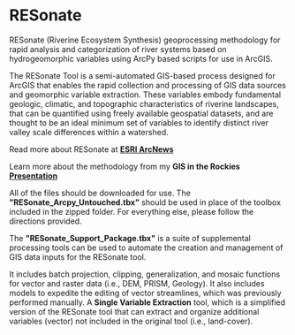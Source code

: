 # RESonate
RESonate (Riverine Ecosystem Synthesis) geoprocessing methodology for rapid analysis and categorization of river systems based on hydrogeomorphic variables using ArcPy based scripts for use in ArcGIS.

The RESonate Tool is a semi-automated GIS-based process designed for ArcGIS that enables the rapid collection and processing of GIS data sources and geomorphic variable extraction. These variables embody fundamental geologic, climatic, and topographic characteristics of riverine landscapes, that can be quantified using freely available geospatial datasets, and are thought to be an ideal minimum set of variables to identify distinct river valley scale differences within a watershed.

Read more about RESonate at **[ESRI ArcNews](https://www.esri.com/esri-news/arcnews/spring17articles/comparing-distant-river-systems-to-assess-the-effects-of-climate-change)**

Learn more about the methodology from my **GIS in the Rockies [Presentation](https://www.slideshare.net/GISITR/2016-conservation-track-automated-river-classification-using-gis-delineated-functional-process-zones-by-nicholas-kotlinski)**

All of the files should be downloaded for use. The **"RESonate_Arcpy_Untouched.tbx"** should be used in place of the toolbox included in the zipped folder. For everything else, please follow the directions provided.

The **"RESonate_Support_Package.tbx"** is a suite of supplemental processing tools can be used to automate the creation and management of GIS data inputs for the RESonate tool.

It includes batch projection, clipping, generalization, and mosaic functions for vector and raster data (i.e., DEM, PRISM, Geology). It also includes models to expedite the editing of vector streamlines, which was previously performed manually. A **Single Variable Extraction** tool, which is a simplified version of the RESonate tool that can extract and organize additional variables (vector) not included in the original tool (i.e., land-cover).
